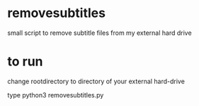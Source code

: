# removesubtitles
small script to remove subtitle files from my external hard drive


# to run
change rootdirectory to directory of your external hard-drive

type python3 removesubtitles.py
